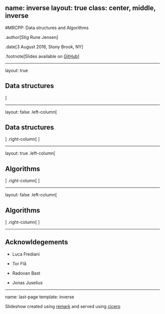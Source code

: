 name: inverse
layout: true
class: center, middle, inverse
---
#MRCPP: Data structures and Algorithms

.author[Stig Rune Jensen]

.date[3 August 2016, Stony Brook, NY]

.footnote[Slides available on [GitHub](https://github.com/stigrj/mrcpp-implementation-talk)]

---

layout: true
## Data structures
]

---

layout: false
.left-column[
## Data structures
]
.right-column[
]

---

layout: true
.left-column[
## Algorithms
]
.right-column[
]

---

layout: false
.left-column[
## Algorithms
]
.right-column[
]

---

## Acknowldegements

- Luca Frediani

- Tor Flå

- Radovan Bast

- Jonas Juselius

---
name: last-page
template: inverse

Slideshow created using [remark] and served using [cicero]

[remark]: https://github.com/gnab/remark
[cicero]: https://github.com/bast/cicero
